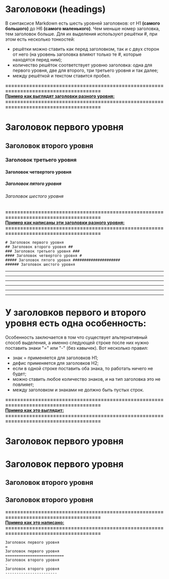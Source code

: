 # Заголовоки (headings)
В синтаксисе Markdown есть шесть уровней заголовков: от H1 **(самого большого)** до H6 **(самого маленького)**. Чем меньше номер заголовка, тем заголовок больше. Для их выделения используют решётки #, при этом есть несколько тонкостей:<br>
- решётки можно ставить как перед заголовком, так и с двух сторон от него (на уровень заголовка влияют только те #, которые находятся перед ним);
- количество решёток соответствует уровню заголовка: одна для первого уровня, две для второго, три третьего уровня и так далее;
- между решёткой и текстом ставится пробел.


**=====================================================================================**     
<u> **Пример как выглядят заголовки разного уровня:** </u>      
**=====================================================================================**     


# Заголовок первого уровня
## Заголовок второго уровня ##
### Заголовок третьего уровня ###
#### Заголовок четвертого уровня #
##### Заголовок пятого уровня #####################
###### Заголовок шестого уровня

**=====================================================================================**       
<u> **Пример как написаны эти заголовки разного уровня:** </u>         
**=====================================================================================**        

`# Заголовок первого уровня`     
`## Заголовок второго уровня ##`     
`### Заголовок третьего уровня ###`      
`#### Заголовок четвертого уровня #`        
`##### Заголовок пятого уровня #####################`      
`###### Заголовок шестого уровня`            

***
***
***
***
***
***
 

# У заголовков первого и второго уровня есть одна особенность:   
Особенность заключается в том что существует альтернативный способ выделения, а именно следующей строке после них нужно поставить знаки "=" или "-" (без кавычек). Вот несколько правил:
- знак = применяется для заголовков H1;
- дефис применяется для заголовков H2;
- если в одной строке поставить оба знака, то работать ничего не будет;
- можно ставить любое количество знаков, и на тип заголовка это не повлияет;
- между заголовком и знаками не должно быть пустых строк.       


**=====================================================================================**        
<u>**Пример как это выглядит:**</u>      
**=====================================================================================**        

Заголовок первого уровня
=
Заголовок первого уровня
==========================
Заголовок второго уровня
-
Заголовок второго уровня
-----------------------

**=====================================================================================**          
<u>**Пример как это написано:**</u>       
**=====================================================================================**          

`Заголовок первого уровня`    
`=`     
`Заголовок первого уровня`     
`==========================`       
`Заголовок второго уровня`        
`-`             
`Заголовок второго уровня`         
`-----------------------`             
